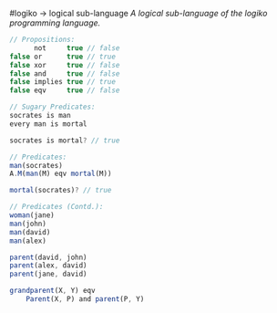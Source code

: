 #logiko -> logical sub-language
*A logical sub-language of the logiko programming language.*

```js
// Propositions:
      not     true // false
false or      true // true
false xor     true // false
false and     true // false
false implies true // true
false eqv     true // false

// Sugary Predicates:
socrates is man
every man is mortal

socrates is mortal? // true

// Predicates:
man(socrates)
A.M(man(M) eqv mortal(M))

mortal(socrates)? // true

// Predicates (Contd.):
woman(jane)
man(john)
man(david)
man(alex)

parent(david, john)
parent(alex, david)
parent(jane, david)

grandparent(X, Y) eqv
    Parent(X, P) and parent(P, Y)
```
